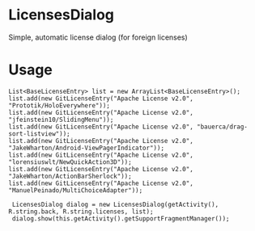 LicensesDialog
==============

Simple, automatic license dialog (for foreign licenses)

Usage
=========

    List<BaseLicenseEntry> list = new ArrayList<BaseLicenseEntry>();
    list.add(new GitLicenseEntry("Apache License v2.0", "Prototik/HoloEverywhere"));
    list.add(new GitLicenseEntry("Apache License v2.0", "jfeinstein10/SlidingMenu"));
    list.add(new GitLicenseEntry("Apache License v2.0", "bauerca/drag-sort-listview"));
    list.add(new GitLicenseEntry("Apache License v2.0", "JakeWharton/Android-ViewPagerIndicator"));
    list.add(new GitLicenseEntry("Apache License v2.0", "lorensiuswlt/NewQuickAction3D"));
    list.add(new GitLicenseEntry("Apache License v2.0", "JakeWharton/ActionBarSherlock"));
    list.add(new GitLicenseEntry("Apache License v2.0", "ManuelPeinado/MultiChoiceAdapter"));
        
     LicensesDialog dialog = new LicensesDialog(getActivity(), R.string.back, R.string.licenses, list);
     dialog.show(this.getActivity().getSupportFragmentManager());
